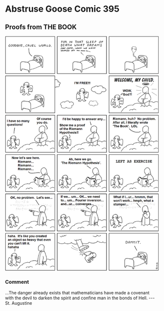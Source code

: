 # Abstruse Goose Comic 395
## Proofs from THE BOOK

![image](sire_I_did_not_need_that_hypothesis.png)
### Comment
...The danger already exists that mathematicians have made a covenant with the devil to darken the spirit and confine man in the bonds of Hell. ---St. Augustine
